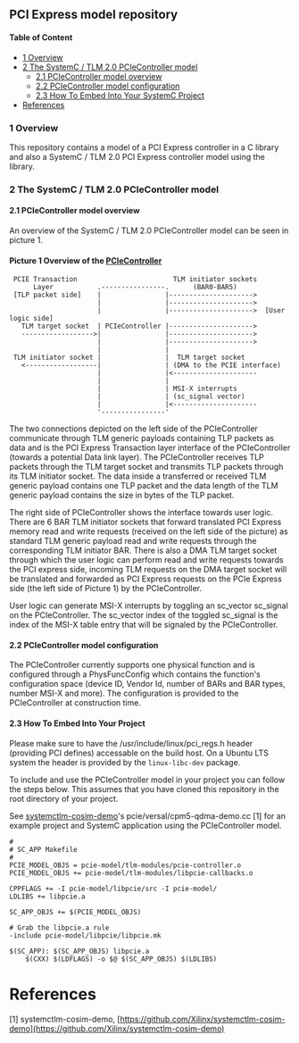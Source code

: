 <!--
Copyright (c) 2022 Xilinx Inc.
Written by Francisco Iglesias.

Permission is hereby granted, free of charge, to any person obtaining a copy
of this software and associated documentation files (the "Software"), to deal
in the Software without restriction, including without limitation the rights
to use, copy, modify, merge, publish, distribute, sublicense, and/or sell
copies of the Software, and to permit persons to whom the Software is
furnished to do so, subject to the following conditions:

The above copyright notice and this permission notice shall be included in
all copies or substantial portions of the Software.

THE SOFTWARE IS PROVIDED "AS IS", WITHOUT WARRANTY OF ANY KIND, EXPRESS OR
IMPLIED, INCLUDING BUT NOT LIMITED TO THE WARRANTIES OF MERCHANTABILITY,
FITNESS FOR A PARTICULAR PURPOSE AND NONINFRINGEMENT. IN NO EVENT SHALL
THE AUTHORS OR COPYRIGHT HOLDERS BE LIABLE FOR ANY CLAIM, DAMAGES OR OTHER
LIABILITY, WHETHER IN AN ACTION OF CONTRACT, TORT OR OTHERWISE, ARISING FROM,
OUT OF OR IN CONNECTION WITH THE SOFTWARE OR THE USE OR OTHER DEALINGS IN
THE SOFTWARE.
-->

## PCI Express model repository

#### Table of Content
   * [1 Overview](#1-overview)
   * [2 The SystemC / TLM 2.0 PCIeController model](#2-the-systemc-/-tlm-2.0-pcieController-model)
     * [2.1 PCIeController model overview](#21-pciecontroller-model-overview)
     * [2.2 PCIeController model configuration](#22-pciecontroller-model-configuration)
     * [2.3 How To Embed Into Your SystemC Project](#23-how-to-embed-into-your-systemc-project)
   * [References](#references)

### 1 Overview

This repository contains a model of a PCI Express controller in a C library and
also a SystemC / TLM 2.0 PCI Express controller model using the library.

### 2 The SystemC / TLM 2.0 PCIeController model

#### 2.1 PCIeController model overview

An overview of the SystemC / TLM 2.0 PCIeController model can be seen in
picture 1.

#### Picture 1 Overview of the [PCIeController](tlm-modules/pcie-controller.h#L40)
```
 PCIE Transaction                        TLM initiator sockets
      Layer           .----------------.      (BAR0-BAR5)
 [TLP packet side]    |                |--------------------->
                      |                |--------------------->
                      |                |--------------------->  [User logic side]
   TLM target socket  | PCIeController |--------------------->
   ------------------>|                |--------------------->
                      |                |--------------------->
                      |                |
 TLM initiator socket |                |  TLM target socket
   <------------------|                | (DMA to the PCIE interface)
                      |                |<---------------------
                      |                |
                      |                | MSI-X interrupts
                      |                | (sc_signal vector)
                      |                |<---------------------
                      '----------------'
```

The two connections depicted on the left side of the PCIeController communicate
through TLM generic payloads containing TLP packets as data and is the PCI
Express Transaction layer interface of the PCIeController (towards a potential
Data link layer). The PCIeController receives TLP packets through the TLM
target socket and transmits TLP packets through its TLM initiator socket. The
data inside a transferred or received TLM generic payload contains one TLP
packet and the data length of the TLM generic payload contains the size in
bytes of the TLP packet.

The right side of PCIeController shows the interface towards user logic. There
are 6 BAR TLM initiator sockets that forward translated PCI Express memory read
and write requests (received on the left side of the picture) as standard TLM
generic payload read and write requests through the corresponding TLM initiator
BAR. There is also a DMA TLM target socket through which the user logic can
perform read and write requests towards the PCI express side, incoming TLM
requests on the DMA target socket will be translated and forwarded as PCI
Express requests on the PCIe Express side (the left side of Picture 1) by the
PCIeController.

User logic can generate MSI-X interrupts by toggling an sc_vector sc_signal on
the PCIeController. The sc_vector index of the toggled sc_signal is the index
of the MSI-X table entry that will be signaled by the PCIeController.

#### 2.2 PCIeController model configuration

The PCIeController currently supports one physical function and is configured
through a PhysFuncConfig which contains the function's configuration space
(device ID, Vendor Id, number of BARs and BAR types, number MSI-X and more).
The configuration is provided to the PCIeController at construction time.

#### 2.3 How To Embed Into Your Project

Please make sure to have the /usr/include/linux/pci_regs.h header (providing
PCI defines) accessable on the build host. On a Ubuntu LTS system the header is
provided by the `linux-libc-dev` package.

To include and use the PCIeController model in your project you can follow the
steps below. This assumes that you have cloned this repository in the root
directory of your project.

See [systemctlm-cosim-demo](https://github.com/Xilinx/systemctlm-cosim-demo)'s
pcie/versal/cpm5-qdma-demo.cc [1] for an example project and SystemC application
using the PCIeController model.

```
#
# SC_APP Makefile
#
PCIE_MODEL_OBJS = pcie-model/tlm-modules/pcie-controller.o
PCIE_MODEL_OBJS += pcie-model/tlm-modules/libpcie-callbacks.o

CPPFLAGS += -I pcie-model/libpcie/src -I pcie-model/
LDLIBS += libpcie.a

SC_APP_OBJS += $(PCIE_MODEL_OBJS)

# Grab the libpcie.a rule
-include pcie-model/libpcie/libpcie.mk

$(SC_APP): $(SC_APP_OBJS) libpcie.a
	$(CXX) $(LDFLAGS) -o $@ $(SC_APP_OBJS) $(LDLIBS)
```

# References

[1] systemctlm-cosim-demo, [https://github.com/Xilinx/systemctlm-cosim-demo](https://github.com/Xilinx/systemctlm-cosim-demo)
